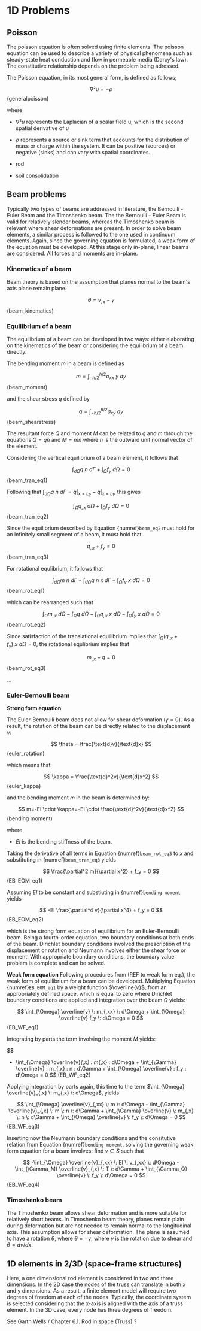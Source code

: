 # 1D Problems

## Poisson 

The poisson equation is often solved using finite elements. The poisson equation can be used to describe a variety of physical phenomena such as steady-state heat conduction and flow in permeable media (Darcy's law). The constitutive relationship depends on the problem being adressed.

The Poisson equation, in its most general form, is defined as follows;

$$
∇² u = -\rho
$$ (generalpoisson)

where

- $∇²u$ represents the Laplacian of a scalar field u, which is the second spatial derivative of $u$
- $\rho$ represents a source or sink term that accounts for the distribution of mass or charge within the system. It can be positive (sources) or negative (sinks) and can vary with spatial coordinates. 

- rod
- soil consolidation

## Beam problems
Typically two types of beams are addressed in literature, the Bernoulli - Euler Beam and the Timoshenko beam. The the Bernoulli - Euler Beam is valid for relatively slender beams, whereas the Timoshenko beam is relevant where shear deformations are present. In order to solve beam elements, a similar process is followed to the one used in continuum elements. Again, since the governing equation is formulated, a weak form of the equation must be developed. At this stage only in-plane, linear beams are considered. All forces and moments are in-plane. 

### Kinematics of a beam

Beam theory is based on the assumption that planes normal to the beam's axis plane remain plane. 

$$
\theta = v_{,x} - \gamma
$$ (beam_kinematics)

### Equilibrium of a beam

The equilibrium of a beam can be developed in two ways: either elaborating on the kinematics of the beam or considering the equilibrium of a beam directly.

The bending moment $m$ in a beam is defined as

$$
m = \int_{-h/2}^{h/2} \sigma_{xx} \: y \: dy
$$ (beam_moment)

and the shear stress $q$ defined by

$$
q = \int_{-h/2}^{h/2} \sigma_{xy} \: dy
$$ (beam_shearstress)

The resultant force $Q$ and moment $M$ can be related to $q$ and $m$ through the equations $Q = q n$ and $M = m n$ where $n$ is the outward unit normal vector of the element.

Considering the vertical equilibrium of a beam element, it follows that

$$
\int_{d\Omega} q \: n \: d\Gamma + \int_{\Omega} f_y \: d\Omega = 0
$$ (beam_tran_eq1)

Following that $\int_{d\Omega} q \: n \: d\Gamma = q|_{x=L_2} - q|_{x=L_1}$, this gives

$$
\int_{\Omega} q_{,x} \: d\Omega + \int_{\Omega} f_y \: d\Omega = 0
$$ (beam_tran_eq2)

Since the equilibrium described by Equation {numref}`beam_eq2` must hold for an infinitely small segment of a beam, it must hold that

$$
q_{,x} + f_y = 0
$$ (beam_tran_eq3)

For rotational equlibrium, it follows that

$$
\int_{d\Omega} m \: n \: d\Gamma - \int_{d\Omega} q \: n \: x \: d\Gamma - \int_{\Omega} f_y \: x \: d\Omega = 0
$$ (beam_rot_eq1)

which can be rearranged such that

$$
\int_{\Omega} m_{,x} \: d\Omega - \int_{\Omega} q \: d\Omega - \int_{\Omega} q_{,x} \: x \: d\Omega - \int_{\Omega} f_y \: x \: d\Omega = 0
$$ (beam_rot_eq2)

Since satisfaction of the translational equilibrium implies that $\int_{\Omega} (q_{,x} + f_y) \: x \: d\Omega = 0$, the rotational equlibrium implies that

$$
m_{,x} - q = 0
$$ (beam_rot_eq3)

...

### Euler-Bernoulli beam

**Strong form equation**

The Euler-Bernoulli beam does not allow for shear deformation ($\gamma=0$). As a result, the rotation of the beam can be directly related to the displacement $v$:

$$
\theta = \frac{\text{d}v}{\text{d}x}
$$ (euler_rotation)

which means that

$$
\kappa = \frac{\text{d}^2v}{\text{d}x^2}
$$ (euler_kappa)

and the bending moment $m$ in the beam is determined by:

$$
m=-EI \cdot \kappa=-EI \cdot \frac{\text{d}^2v}{\text{d}x^2}
$$ (bending moment)

where 
- $EI$ is the bending stiffness of the beam.

Taking the derivative of all terms in Equation {numref}`beam_rot_eq3` to $x$ and substituting in {numref}`beam_tran_eq3` yields

$$
\frac{\partial^2 m}{\partial x^2} + f_y = 0
$$ (EB_EOM_eq1)

Assuming $EI$ to be constant and substiuting in {numref}`bending moment` yields

$$
-EI \frac{\partial^4 v}{\partial x^4} + f_y = 0
$$ (EB_EOM_eq2)

which is the strong form equation of equilibrium for an Euler-Bernoulli beam. Being a fourth-order equation, two boundary conditions at both ends of the beam. Dirichlet boundary conditions involved the prescription of the displacement or rotation and Neumann involves either the shear force or moment. With appropriate boundary conditions, the boundary value problem is complete and can be solved.

**Weak form equation**
Following procedures from (REF to weak form eq.), the weak form of equilibrium for a beam can be developed. Multiplying Equation {numref}`EB_EOM_eq1` by a weight function $\overline{v}$, from an appropriately defined space, which is equal to zero where Dirichlet boundary conditions are applied and integration over the beam $\Omega$ yields:

$$
\int_{\Omega} \overline{v} \: m_{,xx} \: d\Omega + \int_{\Omega} \overline{v} f_y \: d\Omega = 0
$$ (EB_WF_eq1)

Integrating by parts the term involving the moment $M$ yields:

$$
- \int_{\Omega} \overline{v}_{,x} \: m_{,x} \: d\Omega + \int_{\Gamma} \overline{v} \: m_{,x} \: n \: d\Gamma + \int_{\Omega} \overline{v} \: f_y \: d\Omega = 0
$$ (EB_WF_eq2)

Applying integration by parts again, this time to the term $\int_{\Omega} \overline{v}_{,x} \: m_{,x} \: d\Omega$, yields

$$
\int_{\Omega} \overline{v}_{,xx} \: m \: d\Omega - \int_{\Gamma} \overline{v}_{,x} \: m \: n \: d\Gamma + \int_{\Gamma} \overline{v} \: m_{,x} \: n \: d\Gamma + \int_{\Omega} \overline{v} \: f_y \: d\Omega = 0
$$ (EB_WF_eq3)

Inserting now the Neumann boundary conditions and the consitutive relation from Equation {numref}`bending moment`, solving the governing weak form equation for a beam involves: find $v \in S$ such that

$$
-\int_{\Omega} \overline{v}_{,xx} \: EI \: v_{,xx} \: d\Omega - \int_{\Gamma_M} \overline{v}_{,x} \: T \: d\Gamma + \int_{\Gamma_Q} \overline{v} \: f_y \: d\Omega = 0
$$ (EB_WF_eq4)



### Timoshenko beam

The Timoshenko beam allows shear deformation and is more suitable for relatively short beams. In Timoshenko beam theory, planes remain plain during deformation but are not needed to remain normal to the longitudinal axis. This assumption allows for shear deformation. The plane is assumed to have a rotation $θ$, where $θ=-γ$, where $γ$ is the rotation due to shear and $θ=dv/dx$.

## 1D elements in 2/3D (space-frame structures)

Here, a one dimensional rod element is considered in two and three dimensions. In the 2D case the nodes of the truss can translate in both x and y dimensions. As a result, a finite element model will require two degrees of freedom at each of the nodes. Typically, the coordinate system  is selected considering that the x-axis is aligned with the axis of a truss element. In the 3D case, every node has three degrees of freedom.


See Garth Wells / Chapter 6.1. Rod in space (Truss) ?

